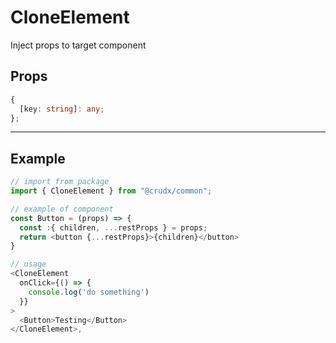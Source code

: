 # CloneElement

Inject props to target component

## Props

```TypeScript
{
  [key: string]: any;
};
```

---

## Example

```TypeScript
// import from package
import { CloneElement } from "@crudx/common";

// example of component
const Button = (props) => {
  const :{ children, ...restProps } = props;
  return <button {...restProps}>{children}</button>
}

// usage
<CloneElement
  onClick={() => {
    console.log('do something')
  }}
>
  <Button>Testing</Button>
</CloneElement>,
```
